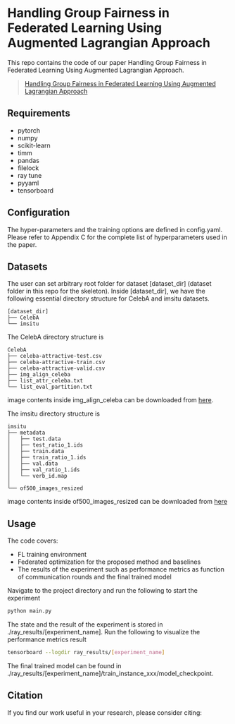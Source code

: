 # Handling Group Fairness in Federated Learning Using Augmented Lagrangian Approach


This repo contains the code of our paper Handling Group Fairness in Federated Learning Using Augmented Lagrangian Approach.


> [Handling Group Fairness in Federated Learning Using
Augmented Lagrangian Approach](https://openreview.net/forum?id=h4y9gvhB-V)

<!-- <img src=""  width="897" height="317" /> -->

## Requirements
- pytorch 
- numpy
- scikit-learn
- timm
- pandas
- filelock
- ray tune
- pyyaml
- tensorboard

## Configuration

The hyper-parameters and the training options are defined in config.yaml. Please refer to Appendix C for the complete list of hyperparameters used in the paper.

## Datasets

The user can set arbitrary root folder for dataset [dataset_dir] (dataset folder in this repo for the skeleton). Inside [dataset_dir], we have the following essential directory structure for CelebA and imsitu datasets.
```
[dataset_dir]
├── CelebA
└── imsitu
```
The CelebA directory structure is
```
CelebA
├── celeba-attractive-test.csv
├── celeba-attractive-train.csv
├── celeba-attractive-valid.csv
├── img_align_celeba
├── list_attr_celeba.txt
└── list_eval_partition.txt
```
image contents inside img_align_celeba can be downloaded from [here](https://drive.google.com/drive/folders/0B7EVK8r0v71pTUZsaXdaSnZBZzg?resourcekey=0-rJlzl934LzC-Xp28GeIBzQ).

The imsitu directory structure is
```
imsitu
├── metadata
│   ├── test.data
│   ├── test_ratio_1.ids
│   ├── train.data
│   ├── train_ratio_1.ids
│   ├── val.data
│   ├── val_ratio_1.ids
│   └── verb_id.map
│
└── of500_images_resized
```
image contents inside of500_images_resized can be downloaded from [here](https://s3.amazonaws.com/my89-frame-annotation/public/of500_images_resized.tar)
## Usage

The code covers:
- FL training environment
- Federated optimization for the proposed method and baselines
- The results of the experiment such as performance metrics as function of communication rounds and the final trained model 

Navigate to the project directory and run the following to start the experiment
```bash
python main.py
```
The state and the result of the experiment is stored in ./ray_results/[experiment_name]. Run the following to visualize the performance metrics result
```bash
tensorboard --logdir ray_results/[experiment_name]
```
The final trained model can be found in ./ray_results/[experiment_name]/train_instance_xxx/model_checkpoint. 


## Citation

If you find our work useful in your research, please consider citing:

```latex

```

